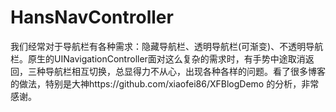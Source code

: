 # HansNavController
我们经常对于导航栏有各种需求：隐藏导航栏、透明导航栏(可渐变)、不透明导航栏。原生的UINavigationController面对这么复杂的需求时，有手势中途取消返回，三种导航栏相互切换，总显得力不从心，出现各种各样的问题。看了很多博客的做法，特别是大神https://github.com/xiaofei86/XFBlogDemo 的分析，非常感谢。
